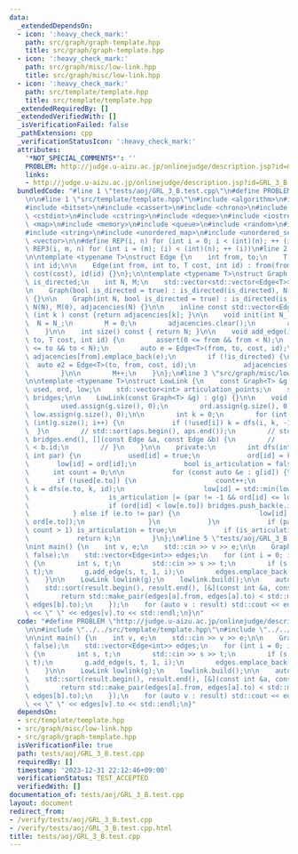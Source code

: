 ```yaml
---
data:
  _extendedDependsOn:
  - icon: ':heavy_check_mark:'
    path: src/graph/graph-template.hpp
    title: src/graph/graph-template.hpp
  - icon: ':heavy_check_mark:'
    path: src/graph/misc/low-link.hpp
    title: src/graph/misc/low-link.hpp
  - icon: ':heavy_check_mark:'
    path: src/template/template.hpp
    title: src/template/template.hpp
  _extendedRequiredBy: []
  _extendedVerifiedWith: []
  _isVerificationFailed: false
  _pathExtension: cpp
  _verificationStatusIcon: ':heavy_check_mark:'
  attributes:
    '*NOT_SPECIAL_COMMENTS*': ''
    PROBLEM: http://judge.u-aizu.ac.jp/onlinejudge/description.jsp?id=GRL_3_B
    links:
    - http://judge.u-aizu.ac.jp/onlinejudge/description.jsp?id=GRL_3_B
  bundledCode: "#line 1 \"tests/aoj/GRL_3_B.test.cpp\"\n#define PROBLEM \"http://judge.u-aizu.ac.jp/onlinejudge/description.jsp?id=GRL_3_B\"\
    \n\n#line 1 \"src/template/template.hpp\"\n#include <algorithm>\n#include <array>\n\
    #include <bitset>\n#include <cassert>\n#include <chrono>\n#include <cmath>\n#include\
    \ <cstdint>\n#include <cstring>\n#include <deque>\n#include <iostream>\n#include\
    \ <map>\n#include <memory>\n#include <queue>\n#include <random>\n#include <set>\n\
    #include <string>\n#include <unordered_map>\n#include <unordered_set>\n#include\
    \ <vector>\n\n#define REP(i, n) for (int i = 0; i < (int)(n); ++ (i))\n#define\
    \ REP3(i, m, n) for (int i = (m); (i) < (int)(n); ++ (i))\n#line 2 \"src/graph/graph-template.hpp\"\
    \n\ntemplate <typename T>\nstruct Edge {\n    int from, to;\n    T cost;\n   \
    \ int id;\n\n    Edge(int from, int to, T cost, int id) : from(from), to(to),\
    \ cost(cost), id(id) {}\n};\n\ntemplate <typename T>\nstruct Graph {\n    bool\
    \ is_directed;\n    int N, M;\n    std::vector<std::vector<Edge<T>>> adjacencies;\n\
    \n    Graph(bool is_directed = true) : is_directed(is_directed), N(0), M(0), adjacencies(0)\
    \ {}\n\n    Graph(int N, bool is_directed = true) : is_directed(is_directed),\
    \ N(N), M(0), adjacencies(N) {}\n\n    inline const std::vector<Edge<T>> &operator[]\
    \ (int k ) const {return adjacencies[k]; }\n\n    void init(int N_) {\n      \
    \  N = N_;\n        M = 0;\n        adjacencies.clear();\n        adjacencies.resize(N);\n\
    \    }\n\n    int size() const { return N; }\n\n    void add_edge(int from, int\
    \ to, T cost, int id) {\n        assert(0 <= from && from < N);\n        assert(0\
    \ <= to && to < N);\n        auto e = Edge<T>(from, to, cost, id);\n\n       \
    \ adjacencies[from].emplace_back(e);\n        if (!is_directed) {\n          \
    \  auto e2 = Edge<T>(to, from, cost, id);\n            adjacencies[to].emplace_back(e2);\n\
    \        }\n\n        M++;\n    }\n};\n#line 3 \"src/graph/misc/low-link.hpp\"\
    \n\ntemplate <typename T>\nstruct LowLink {\n    const Graph<T> &g;\n    std::vector<int>\
    \ used, ord, low;\n    std::vector<int> articulation_points;\n    std::vector<int>\
    \ bridges;\n\n    LowLink(const Graph<T> &g) : g(g) {}\n\n    void build() {\n\
    \        used.assign(g.size(), 0);\n        ord.assign(g.size(), 0);\n       \
    \ low.assign(g.size(), 0);\n\n        int k = 0;\n        for (int i = 0; i <\
    \ (int)g.size(); i++) {\n            if (!used[i]) k = dfs(i, k, -1);\n      \
    \  }\n        // std::sort(aps.begin(), aps.end());\n        // std::sort(briges.begin(),\
    \ bridges.end(), [](const Edge &a, const Edge &b) {\n        //     return a.id\
    \ < b.id;\n        // }\n    }\n\n    private:\n        int dfs(int id, int k,\
    \ int par) {\n            used[id] = true;\n            ord[id] = k++;\n     \
    \       low[id] = ord[id];\n            bool is_articulation = false;\n      \
    \      int count = 0;\n\n            for (const auto &e : g[id]) {\n         \
    \       if (!used[e.to]) {\n                    count++;\n                   \
    \ k = dfs(e.to, k, id);\n                    low[id] = std::min(low[id], low[e.to]);\n\
    \                    is_articulation |= (par != -1 && ord[id] <= low[e.to]); \n\
    \                    if (ord[id] < low[e.to]) bridges.push_back(e.id);\n     \
    \           } else if (e.to != par) {\n                    low[id] = std::min(low[id],\
    \ ord[e.to]);\n                }\n            }\n            if (par == -1 &&\
    \ count > 1) is_articulation = true;\n            if (is_articulation) articulation_points.push_back(id);\n\
    \            return k;\n        }\n};\n#line 5 \"tests/aoj/GRL_3_B.test.cpp\"\n\
    \nint main() {\n    int v, e;\n    std::cin >> v >> e;\n\n    Graph<int> g(v,\
    \ false);\n    std::vector<Edge<int>> edges;\n    for (int i = 0; i < e; i++)\
    \ {\n        int s, t;\n        std::cin >> s >> t;\n        if (s > t) std::swap(s,\
    \ t);\n        g.add_edge(s, t, 1, i);\n        edges.emplace_back(s, t, 1, i);\n\
    \    }\n\n    LowLink lowlink(g);\n    lowlink.build();\n\n    auto result = lowlink.bridges;\n\
    \    std::sort(result.begin(), result.end(), [&](const int &a, const int &b) {\n\
    \        return std::make_pair(edges[a].from, edges[a].to) < std::make_pair(edges[b].from,\
    \ edges[b].to);\n    });\n    for (auto v : result) std::cout << edges[v].from\
    \ << \" \" << edges[v].to << std::endl;\n}\n"
  code: "#define PROBLEM \"http://judge.u-aizu.ac.jp/onlinejudge/description.jsp?id=GRL_3_B\"\
    \n\n#include \"../../src/template/template.hpp\"\n#include \"../../src/graph/misc/low-link.hpp\"\
    \n\nint main() {\n    int v, e;\n    std::cin >> v >> e;\n\n    Graph<int> g(v,\
    \ false);\n    std::vector<Edge<int>> edges;\n    for (int i = 0; i < e; i++)\
    \ {\n        int s, t;\n        std::cin >> s >> t;\n        if (s > t) std::swap(s,\
    \ t);\n        g.add_edge(s, t, 1, i);\n        edges.emplace_back(s, t, 1, i);\n\
    \    }\n\n    LowLink lowlink(g);\n    lowlink.build();\n\n    auto result = lowlink.bridges;\n\
    \    std::sort(result.begin(), result.end(), [&](const int &a, const int &b) {\n\
    \        return std::make_pair(edges[a].from, edges[a].to) < std::make_pair(edges[b].from,\
    \ edges[b].to);\n    });\n    for (auto v : result) std::cout << edges[v].from\
    \ << \" \" << edges[v].to << std::endl;\n}"
  dependsOn:
  - src/template/template.hpp
  - src/graph/misc/low-link.hpp
  - src/graph/graph-template.hpp
  isVerificationFile: true
  path: tests/aoj/GRL_3_B.test.cpp
  requiredBy: []
  timestamp: '2023-12-31 22:12:46+09:00'
  verificationStatus: TEST_ACCEPTED
  verifiedWith: []
documentation_of: tests/aoj/GRL_3_B.test.cpp
layout: document
redirect_from:
- /verify/tests/aoj/GRL_3_B.test.cpp
- /verify/tests/aoj/GRL_3_B.test.cpp.html
title: tests/aoj/GRL_3_B.test.cpp
---
```

